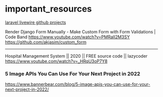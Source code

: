 # important_resources

[laravel livewire github projects](https://github.com/livewire/livewire/network/dependents?package_id=UGFja2FnZS01OTI1NjcyMDA%3D)


Render Django Form Manually - Make Custom Form with Form Validations | Code Band
https://www.youtube.com/watch?v=PMRalI2M3SY
https://github.com/akjasim/custom_form



---
Hospital Management System || 2020 || FREE source code || lazycoder
https://www.youtube.com/watch?v=_HRqU3oP7Y8


### 5 Image APIs You Can Use For Your Next Project in 2022
https://www.bannerbear.com/blog/5-image-apis-you-can-use-for-your-next-project-in-2022/
